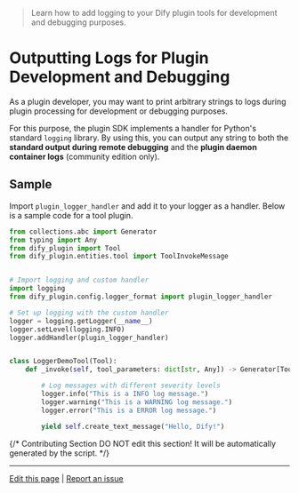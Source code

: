 > Learn how to add logging to your Dify plugin tools for development and debugging purposes.

# Outputting Logs for Plugin Development and Debugging

As a plugin developer, you may want to print arbitrary strings to logs during plugin processing for development or debugging purposes.

For this purpose, the plugin SDK implements a handler for Python's standard `logging` library. By using this, you can output any string to both the **standard output during remote debugging** and the **plugin daemon container logs** (community edition only).

## Sample

Import `plugin_logger_handler` and add it to your logger as a handler. Below is a sample code for a tool plugin.

```python
from collections.abc import Generator
from typing import Any
from dify_plugin import Tool
from dify_plugin.entities.tool import ToolInvokeMessage


# Import logging and custom handler
import logging
from dify_plugin.config.logger_format import plugin_logger_handler

# Set up logging with the custom handler
logger = logging.getLogger(__name__)
logger.setLevel(logging.INFO)
logger.addHandler(plugin_logger_handler)


class LoggerDemoTool(Tool):
    def _invoke(self, tool_parameters: dict[str, Any]) -> Generator[ToolInvokeMessage]:

        # Log messages with different severity levels
        logger.info("This is a INFO log message.")
        logger.warning("This is a WARNING log message.")
        logger.error("This is a ERROR log message.")

        yield self.create_text_message("Hello, Dify!")
```

{/*
  Contributing Section
  DO NOT edit this section!
  It will be automatically generated by the script.
  */}

***

[Edit this page](https://github.com/langgenius/dify-docs/edit/main/plugin-dev-en/0222-debugging-logs.mdx) | [Report an issue](https://github.com/langgenius/dify-docs/issues/new?template=docs.yml)